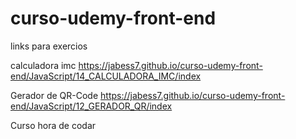 # curso-udemy-front-end
links para exercios 

calculadora imc
    <a>https://jabess7.github.io/curso-udemy-front-end/JavaScript/14_CALCULADORA_IMC/index</a>

Gerador de QR-Code
https://jabess7.github.io/curso-udemy-front-end/JavaScript/12_GERADOR_QR/index


 Curso hora de codar
